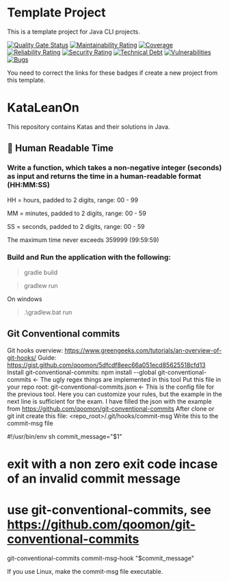 # Template Project
This is a template project for Java CLI projects.

[![Quality Gate Status](https://sonarcloud.io/api/project_badges/measure?project=fhery021_cli-template&metric=alert_status)](https://sonarcloud.io/summary/new_code?id=fhery021_cli-template)
[![Maintainability Rating](https://sonarcloud.io/api/project_badges/measure?project=fhery021_cli-template&metric=sqale_rating)](https://sonarcloud.io/summary/new_code?id=fhery021_cli-template)
[![Coverage](https://sonarcloud.io/api/project_badges/measure?project=fhery021_cli-template&metric=coverage)](https://sonarcloud.io/summary/new_code?id=fhery021_cli-template)
[![Reliability Rating](https://sonarcloud.io/api/project_badges/measure?project=fhery021_cli-template&metric=reliability_rating)](https://sonarcloud.io/summary/new_code?id=fhery021_cli-template)
[![Security Rating](https://sonarcloud.io/api/project_badges/measure?project=fhery021_cli-template&metric=security_rating)](https://sonarcloud.io/summary/new_code?id=fhery021_cli-template)
[![Technical Debt](https://sonarcloud.io/api/project_badges/measure?project=fhery021_cli-template&metric=sqale_index)](https://sonarcloud.io/summary/new_code?id=fhery021_cli-template)
[![Vulnerabilities](https://sonarcloud.io/api/project_badges/measure?project=fhery021_cli-template&metric=vulnerabilities)](https://sonarcloud.io/summary/new_code?id=fhery021_cli-template)
[![Bugs](https://sonarcloud.io/api/project_badges/measure?project=fhery021_cli-template&metric=bugs)](https://sonarcloud.io/summary/new_code?id=fhery021_cli-template)

You need to correct the links for these badges if create a new project from this template.

# KataLeanOn 
This repository contains Katas and their solutions in Java.

## 🥋 Human Readable Time

### Write a function, which takes a non-negative integer (seconds) as input and returns the time in a human-readable format (HH:MM:SS)

HH = hours, padded to 2 digits, range: 00 - 99

MM = minutes, padded to 2 digits, range: 00 - 59

SS = seconds, padded to 2 digits, range: 00 - 59

The maximum time never exceeds 359999 (99:59:59)



### Build and Run the application with the following:
> gradle build

> gradlew run

On windows
> .\gradlew.bat run

## Git Conventional commits

Git hooks overview: https://www.greengeeks.com/tutorials/an-overview-of-git-hooks/
Guide: https://gist.github.com/qoomon/5dfcdf8eec66a051ecd85625518cfd13
Install git-conventional-commits: npm install --global git-conventional-commits <- The ugly regex things are implemented in this tool
Put this file in your repo root: git-conventional-commits.json  <- This is the config file for the previous tool. Here you can customize your rules, but the example in the next line is sufficient for the exam.
I have filled the json with the example from https://github.com/qoomon/git-conventional-commits
After clone or git init create this file: <repo_root>/.git/hooks/commit-msg
Write this to the commit-msg file

#!/usr/bin/env sh
commit_message="$1"
# exit with a non zero exit code incase of an invalid commit message

# use git-conventional-commits, see https://github.com/qoomon/git-conventional-commits
git-conventional-commits commit-msg-hook "$commit_message"


If you use Linux, make the commit-msg file executable.
